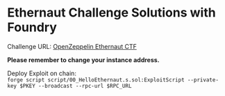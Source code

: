 # Ethernaut Challenge Solutions with Foundry
Challenge URL: [OpenZeppelin Ethernaut CTF](https://ethernaut.openzeppelin.com/)

**Please remember to change your instance address.**

Deploy Exploit on chain:  
`forge script script/00_HelloEthernaut.s.sol:ExploitScript --private-key $PKEY --broadcast --rpc-url $RPC_URL`